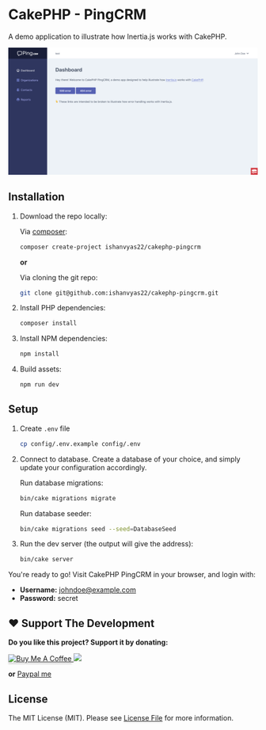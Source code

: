 # CakePHP - PingCRM

A demo application to illustrate how Inertia.js works with CakePHP.

![](https://raw.githubusercontent.com/ishanvyas22/cakephp-pingcrm/master/screenshot.png)

## Installation

1. Download the repo locally:

    Via [composer](https://getcomposer.org/):
    ```sh
    composer create-project ishanvyas22/cakephp-pingcrm
    ```

    **or**

    Via cloning the git repo:
    ```sh
    git clone git@github.com:ishanvyas22/cakephp-pingcrm.git
    ```

2. Install PHP dependencies:

    ```sh
    composer install
    ```

3. Install NPM dependencies:

    ```sh
    npm install
    ```

4. Build assets:

    ```sh
    npm run dev
    ```

## Setup

1. Create `.env` file

    ```sh
    cp config/.env.example config/.env
    ```

2. Connect to database. Create a database of your choice, and simply update your configuration accordingly.

    Run database migrations:
    ```sh
    bin/cake migrations migrate
    ```

    Run database seeder:
    ```sh
    bin/cake migrations seed --seed=DatabaseSeed
    ```

3. Run the dev server (the output will give the address):

    ```sh
    bin/cake server
    ```

You're ready to go! Visit CakePHP PingCRM in your browser, and login with:

- **Username:** johndoe@example.com
- **Password:** secret

## ❤️  Support The Development
**Do you like this project? Support it by donating:**

<a href="https://www.buymeacoffee.com/ishanvyas" target="_blank">
    <img src="https://www.buymeacoffee.com/assets/img/custom_images/purple_img.png" alt="Buy Me A Coffee" style="height: 41px !important;width: 174px !important;box-shadow: 0px 3px 2px 0px rgba(190, 190, 190, 0.5) !important;-webkit-box-shadow: 0px 3px 2px 0px rgba(190, 190, 190, 0.5) !important;" >
</a>

<a href="https://www.patreon.com/ishanvyas">
    <img src="https://c5.patreon.com/external/logo/become_a_patron_button@2x.png" width="160">
</a>

**or** [Paypal me](https://paypal.me/IshanVyas?locale.x=en_GB)

## License
The MIT License (MIT). Please see [License File](LICENSE.md) for more information.
